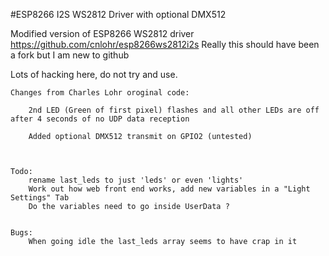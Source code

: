 #ESP8266 I2S WS2812 Driver with optional DMX512 

Modified version of ESP8266 WS2812 driver https://github.com/cnlohr/esp8266ws2812i2s
Really this should have been a fork but I am new to github


Lots of hacking here, do not try and use.

	Changes from Charles Lohr oroginal code:

		2nd LED (Green of first pixel) flashes and all other LEDs are off after 4 seconds of no UDP data reception

		Added optional DMX512 transmit on GPIO2 (untested)



	Todo:
		rename last_leds to just 'leds' or even 'lights'
		Work out how web front end works, add new variables in a "Light Settings" Tab
		Do the variables need to go inside UserData ?


	Bugs:
		When going idle the last_leds array seems to have crap in it



